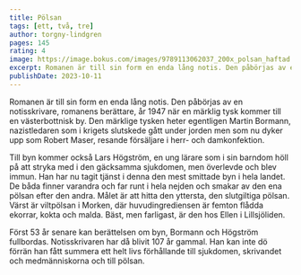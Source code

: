 ```yaml
---
title: Pölsan
tags: [ett, två, tre]
author: torgny-lindgren
pages: 145
rating: 4
image: https://image.bokus.com/images/9789113062037_200x_polsan_haftad
excerpt: Romanen är till sin form en enda lång notis. Den påbörjas av en notisskrivare, romanens berättare, år 1947 när en märklig tysk kommer till en västerbottnisk by. Den märklige tysken heter egentligen Martin Bormann, nazistledaren som i krigets slutskede gått under jorden men som nu dyker upp som Robert Maser, resande försäljare i herr- och damkonfektion. Till byn kommer också Lars Högström, en ung lärare som i sin barndom höll på att stryka med i den gäcksamma sjukdomen, men överlevde och blev immun. Han har nu tagit tjänst i denna den mest smittade byn i hela landet. De båda finner varandra och far runt i hela nejden och smakar av den ena pölsan efter den andra. Målet är att hitta den yttersta, den slutgiltiga pölsan. Värst är viltpölsan i Morken, där huvudingrediensen är femton flådda ekorrar, kokta och malda. Bäst, men farligast, är den hos Ellen i Lillsjöliden. Först 53 år senare kan berättelsen om byn, Bormann och Högström fullbordas. Notisskrivaren har då blivit 107 år gammal. Han kan inte dö förrän han fått summera ett helt livs förhållande till sjukdomen, skrivandet och medmänniskorna och till pölsan. 
publishDate: 2023-10-11
---
```

Romanen är till sin form en enda lång notis. Den påbörjas av en notisskrivare, romanens berättare, år 1947 när en märklig tysk kommer till en västerbottnisk by. Den märklige tysken heter egentligen Martin Bormann, nazistledaren som i krigets slutskede gått under jorden men som nu dyker upp som Robert Maser, resande försäljare i herr- och damkonfektion.

Till byn kommer också Lars Högström, en ung lärare som i sin barndom höll på att stryka med i den gäcksamma sjukdomen, men överlevde och blev immun. Han har nu tagit tjänst i denna den mest smittade byn i hela landet. De båda finner varandra och far runt i hela nejden och smakar av den ena pölsan efter den andra. Målet är att hitta den yttersta, den slutgiltiga pölsan. Värst är viltpölsan i Morken, där huvudingrediensen är femton flådda ekorrar, kokta och malda. Bäst, men farligast, är den hos Ellen i Lillsjöliden.

Först 53 år senare kan berättelsen om byn, Bormann och Högström fullbordas. Notisskrivaren har då blivit 107 år gammal. Han kan inte dö förrän han fått summera ett helt livs förhållande till sjukdomen, skrivandet och medmänniskorna och till pölsan. 